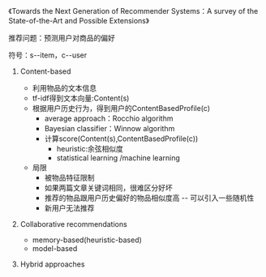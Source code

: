 《Towards the Next Generation of Recommender Systems：A survey of the State-of-the-Art and Possible Extensions》

推荐问题：预测用户对商品的偏好

符号：s--item，c--user

1. Content-based
    - 利用物品的文本信息
    - tf-idf得到文本向量:Content(s)
    - 根据用户历史行为，得到用户的ContentBasedProfile(c)
        - average approach：Rocchio algorithm
        - Bayesian classifier：Winnow algorithm
        - 计算score(Content(s),ContentBasedProfile(c)) 
            - heuristic:余弦相似度
            - statistical learning /machine learning 
    - 局限
        - 被物品特征限制
        - 如果两篇文章关键词相同，很难区分好坏
        - 推荐的物品跟用户历史偏好的物品相似度高  -- 可以引入一些随机性
        - 新用户无法推荐

2. Collaborative recommendations
    - memory-based(heuristic-based)
    - model-based
3. Hybrid approaches
